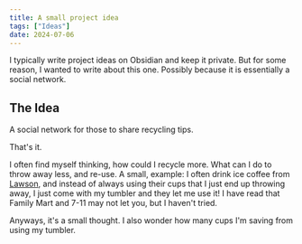 ```yaml
---
title: A small project idea
tags: ["Ideas"]
date: 2024-07-06
---
```


I typically write project ideas on Obsidian and keep it private. But for some reason,
I wanted to write about this one. Possibly because it is essentially a social network.

## The Idea

A social network for those to share recycling tips.

That's it.

I often find myself thinking, how could I recycle more. What can I do to throw away less, and re-use. A small, example: I often drink ice coffee from [Lawson](https://en.wikipedia.org/wiki/Lawson_(store)), and instead of always using their cups that I just end up throwing away, I just come with my tumbler and they let me use it! I have read that Family Mart and 7-11 may not let you, but I haven't tried.

Anyways, it's a small thought. I also wonder how many cups I'm saving from using my tumbler.
